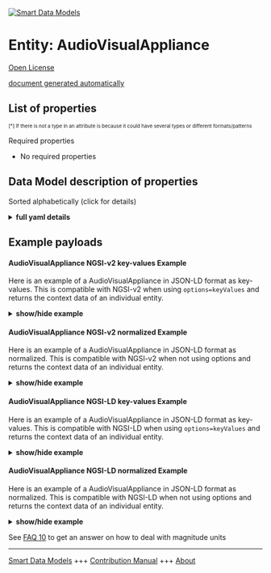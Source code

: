 <!-- 10-Header -->  
[![Smart Data Models](https://smartdatamodels.org/wp-content/uploads/2022/01/SmartDataModels_logo.png "Logo")](https://smartdatamodels.org)  
Entity: AudioVisualAppliance  
============================<!-- /10-Header -->  
<!-- 15-License -->  
[Open License](https://github.com/smart-data-models//dataModel.S4BLDG/blob/master/AudioVisualAppliance/LICENSE.md)  
[document generated automatically](https://docs.google.com/presentation/d/e/2PACX-1vTs-Ng5dIAwkg91oTTUdt8ua7woBXhPnwavZ0FxgR8BsAI_Ek3C5q97Nd94HS8KhP-r_quD4H0fgyt3/pub?start=false&loop=false&delayms=3000#slide=id.gb715ace035_0_60)  
<!-- /15-License -->  
<!-- 20-Description -->  
<!-- /20-Description -->  
<!-- 30-PropertiesList -->  

## List of properties  

<sup><sub>[*] If there is not a type in an attribute is because it could have several types or different formats/patterns</sub></sup>  
<!-- /30-PropertiesList -->  
<!-- 35-RequiredProperties -->  
Required properties  
- No required properties  <!-- /35-RequiredProperties -->  
<!-- 40-RequiredProperties -->  
<!-- /40-RequiredProperties -->  
<!-- 50-DataModelHeader -->  
## Data Model description of properties  
Sorted alphabetically (click for details)  
<!-- /50-DataModelHeader -->  
<!-- 60-ModelYaml -->  
<details><summary><strong>full yaml details</strong></summary>    
```yaml  
AudioVisualAppliance:    
  description: 'An audio-visual appliance is a device that displays, captures, transmits, or receives audio or video.  Audio-visual appliances may be fixed in place or may be able to be moved from one space to another. They may require an electrical supply that may be supplied either by an electrical circuit or provided from a local battery source. Audio-visual appliances may be connected to data circuits including specialist circuits for audio visual purposes only.'    
  properties:    
    address:    
      description: The mailing address    
      properties:    
        addressCountry:    
          description: 'Property. The country. For example, Spain. Model:''https://schema.org/addressCountry'''    
          type: string    
        addressLocality:    
          description: 'Property. The locality in which the street address is, and which is in the region. Model:''https://schema.org/addressLocality'''    
          type: string    
        addressRegion:    
          description: 'Property. The region in which the locality is, and which is in the country. Model:''https://schema.org/addressRegion'''    
          type: string    
        district:    
          description: 'A district is a type of administrative division that, in some countries, is managed by the local government.'    
          type: string    
        postOfficeBoxNumber:    
          description: 'Property. The post office box number for PO box addresses. For example, 03578. Model:''https://schema.org/postOfficeBoxNumber'''    
          type: string    
        postalCode:    
          description: 'Property. The postal code. For example, 24004. Model:''https://schema.org/https://schema.org/postalCode'''    
          type: string    
        streetAddress:    
          description: 'Property. The street address. Model:''https://schema.org/streetAddress'''    
          type: string    
        streetNr:    
          description: Number identifying a specific property on a public street.    
          type: string    
      type: object    
      x-ngsi:    
        model: https://schema.org/address    
        type: Property    
    alternateName:    
      description: An alternative name for this item    
      type: string    
      x-ngsi:    
        type: Property    
    areaServed:    
      description: The geographic area where a service or offered item is provided    
      type: string    
      x-ngsi:    
        model: https://schema.org/Text    
        type: Property    
    audioVolume:    
      $id: https://smart-data-models.github.com/dataModel.SAREF/Measurement    
      derivedFrom: "https://saref.etsi.org/core/v3.1.1/#saref:Measurement"    
      description: 'Property. Indicates discrete audio volume levels and corresponding sound power offsets, if applicable. Missing values may be interpolated. Measured in watts. Units:''watts'''    
      license: https://opensource.org/licenses/BSD-3-Clause    
      properties:    
        observedAt:    
          description: Property. A relationship stating the timestamp of an entity (e.g. a measurement).    
          format: date-time    
          type: string    
        unitCode:    
          description: Property. A relationship identifying the unit of measure used for a certain entity.    
          type: string    
        value:    
          description: 'Property. A relationship defining the value of a certain property, e.g., energy or power. Note that, even if numeric values are expected to enable reasoning, measurement values could use other datatypes.'    
          type: number    
      title: Smart data models - Measurement schema    
      type: object    
      x-ngsi:    
        type: Property    
    dataProvider:    
      description: A sequence of characters identifying the provider of the harmonised data entity.    
      type: string    
      x-ngsi:    
        type: Property    
    dateCreated:    
      description: Entity creation timestamp. This will usually be allocated by the storage platform.    
      format: date-time    
      type: string    
      x-ngsi:    
        type: Property    
    dateModified:    
      description: Timestamp of the last modification of the entity. This will usually be allocated by the storage platform.    
      format: date-time    
      type: string    
      x-ngsi:    
        type: Property    
    description:    
      description: A description of this item    
      type: string    
      x-ngsi:    
        type: Property    
    hasManufacturer:    
      description: 'Property. A relationship identifying the manufacturer of an entity (e.g., device). The value is expected to be a string or a string with language tag.'    
      type: string    
      x-ngsi:    
        type: Property    
    hasModel:    
      description: 'Property. A relationship identifying the model of an entity (e.g., device). The value is expected to be a string or a string with language tag.'    
      type: string    
      x-ngsi:    
        type: Property    
    id:    
      anyOf: &audiovisualappliance_-_properties_-_iscontainedinbuildingspace_-_anyof    
        - description: Property. Identifier format of any NGSI entity    
          maxLength: 256    
          minLength: 1    
          pattern: ^[\w\-\.\{\}\$\+\*\[\]`|~^@!,:\\]+$    
          type: string    
        - description: Property. Identifier format of any NGSI entity    
          format: uri    
          type: string    
      description: Unique identifier of the entity    
      x-ngsi:    
        type: Property    
    isContainedInBuildingSpace:    
      anyOf: *audiovisualappliance_-_properties_-_iscontainedinbuildingspace_-_anyof    
      description: Relationship. An entity used to define the physical spaces of the building. A building space contains devices or building objects. (BuildingSpace)    
      x-ngsi:    
        type: Property    
    isContainedInPhysicalObject:    
      anyOf: *audiovisualappliance_-_properties_-_iscontainedinbuildingspace_-_anyof    
      description: Relationship. Any Object that has a proper space region.  (Definition extracted from DUL ontology) (PhysicalObject)    
      x-ngsi:    
        type: Property    
    isSubSystemOf:    
      description: Relationship. A reference to a system(s) that this Physical Object is part of.    
      items:    
        anyOf: *audiovisualappliance_-_properties_-_iscontainedinbuildingspace_-_anyof    
        description: Property. Unique identifier of the entity    
      type: array    
      x-ngsi:    
        type: Relationship    
    location:    
      description: 'Geojson reference to the item. It can be Point, LineString, Polygon, MultiPoint, MultiLineString or MultiPolygon'    
      oneOf:    
        - description: GeoProperty. Geojson reference to the item. Point    
          properties:    
            bbox:    
              items:    
                type: number    
              minItems: 4    
              type: array    
            coordinates:    
              items:    
                type: number    
              minItems: 2    
              type: array    
            type:    
              enum:    
                - Point    
              type: string    
          required:    
            - type    
            - coordinates    
          title: GeoJSON Point    
          type: object    
        - description: GeoProperty. Geojson reference to the item. LineString    
          properties:    
            bbox:    
              items:    
                type: number    
              minItems: 4    
              type: array    
            coordinates:    
              items:    
                items:    
                  type: number    
                minItems: 2    
                type: array    
              minItems: 2    
              type: array    
            type:    
              enum:    
                - LineString    
              type: string    
          required:    
            - type    
            - coordinates    
          title: GeoJSON LineString    
          type: object    
        - description: GeoProperty. Geojson reference to the item. Polygon    
          properties:    
            bbox:    
              items:    
                type: number    
              minItems: 4    
              type: array    
            coordinates:    
              items:    
                items:    
                  items:    
                    type: number    
                  minItems: 2    
                  type: array    
                minItems: 4    
                type: array    
              type: array    
            type:    
              enum:    
                - Polygon    
              type: string    
          required:    
            - type    
            - coordinates    
          title: GeoJSON Polygon    
          type: object    
        - description: GeoProperty. Geojson reference to the item. MultiPoint    
          properties:    
            bbox:    
              items:    
                type: number    
              minItems: 4    
              type: array    
            coordinates:    
              items:    
                items:    
                  type: number    
                minItems: 2    
                type: array    
              type: array    
            type:    
              enum:    
                - MultiPoint    
              type: string    
          required:    
            - type    
            - coordinates    
          title: GeoJSON MultiPoint    
          type: object    
        - description: GeoProperty. Geojson reference to the item. MultiLineString    
          properties:    
            bbox:    
              items:    
                type: number    
              minItems: 4    
              type: array    
            coordinates:    
              items:    
                items:    
                  items:    
                    type: number    
                  minItems: 2    
                  type: array    
                minItems: 2    
                type: array    
              type: array    
            type:    
              enum:    
                - MultiLineString    
              type: string    
          required:    
            - type    
            - coordinates    
          title: GeoJSON MultiLineString    
          type: object    
        - description: GeoProperty. Geojson reference to the item. MultiLineString    
          properties:    
            bbox:    
              items:    
                type: number    
              minItems: 4    
              type: array    
            coordinates:    
              items:    
                items:    
                  items:    
                    items:    
                      type: number    
                    minItems: 2    
                    type: array    
                  minItems: 4    
                  type: array    
                type: array    
              type: array    
            type:    
              enum:    
                - MultiPolygon    
              type: string    
          required:    
            - type    
            - coordinates    
          title: GeoJSON MultiPolygon    
          type: object    
      x-ngsi:    
        type: GeoProperty    
    mediaSource:    
      description: Property. Indicates media sources and corresponding names of ports (DistributionPort with FlowDirection=SINK and PredefinedType=AUDIOVISUAL) or aggregated audio/video components (AudioVisualAppliance).    
      type: string    
      x-ngsi:    
        type: Property    
    name:    
      description: The name of this item.    
      type: string    
      x-ngsi:    
        type: Property    
    owner:    
      description: A List containing a JSON encoded sequence of characters referencing the unique Ids of the owner(s)    
      items:    
        anyOf: *audiovisualappliance_-_properties_-_iscontainedinbuildingspace_-_anyof    
        description: Property. Unique identifier of the entity    
      type: array    
      x-ngsi:    
        type: Property    
    seeAlso:    
      description: list of uri pointing to additional resources about the item    
      oneOf:    
        - items:    
            format: uri    
            type: string    
          minItems: 1    
          type: array    
        - format: uri    
          type: string    
      x-ngsi:    
        type: Property    
    source:    
      description: 'A sequence of characters giving the original source of the entity data as a URL. Recommended to be the fully qualified domain name of the source provider, or the URL to the source object.'    
      type: string    
      x-ngsi:    
        type: Property    
    type:    
      description: Property. It must be equal to `AudioVisualAppliance`.    
      enum:    
        - AudioVisualAppliance    
      type: string    
      x-ngsi:    
        type: Property    
  required:    
    - id    
    - type    
  type: object    
  x-derived-from: "https://saref.etsi.org/saref4bldg/v1.1.2/#s4bldg:AudioVisualAppliance"    
  x-disclaimer: 'Redistribution and use in source and binary forms, with or without modification, are permitted  provided that the license conditions are met. Copyleft (c) 2022 Contributors to Smart Data Models Program'    
  x-license-url: https://github.com/smart-data-models/dataModel.S4BLDG/blob/master/AudioVisualAppliance/LICENSE.md    
  x-model-schema: https://smart-data-models.github.com/dataModel.SAREF4BLDG/AudioVisualAppliance/schema.json    
  x-model-tags: SAREF AudioVisualAppliance    
  x-version: 0.0.1    
```  
</details>    
<!-- /60-ModelYaml -->  
<!-- 70-MiddleNotes -->  
<!-- /70-MiddleNotes -->  
<!-- 80-Examples -->  
## Example payloads    
#### AudioVisualAppliance NGSI-v2 key-values Example    
Here is an example of a AudioVisualAppliance in JSON-LD format as key-values. This is compatible with NGSI-v2 when  using `options=keyValues` and returns the context data of an individual entity.  
<details><summary><strong>show/hide example</strong></summary>    
```json  
{  
  "id": "urn:ngsi-ld:AudioVisualAppliance:82b14ee9-5b80-497e-bad3-69a107039615",  
  "type": "AudioVisualAppliance",  
  "audioVolume": 0.7567380902263041,  
  "mediaSource": "HDD",  
  "isContainedInBuildingSpace": "urn:ngsi-ld:BuildingSpace:5389ff9f-388f-4429-8118-01465a26104a",  
  "isContainedInPhysicalObject": "urn:ngsi-ld:PhysicalObject:aaa7136b-d2f9-494d-ac6a-5b78ce2b423e",  
  "isSubSystemOf": [  
    "urn:ngsi-ld:System:5c7ba113-3867-4a9a-831f-bab2225d9fa2",  
    "urn:ngsi-ld:System:d74ca22c-580c-4d13-9846-42fbbf1d68e4",  
    "urn:ngsi-ld:System:7655fb65-c336-4d20-8f6b-5c5e515eff24"  
  ],  
  "hasManufacturer": "AudioVisualAppliance Company Inc.",  
  "hasModel": "AudioVisualAppliance 0.1.2",  
  "dateCreated": "2023-01-25T16:14:55Z",  
  "dateModified": "2023-01-26T00:10:16Z",  
  "source": "Import",  
  "name": "AudioVisualAppliance",  
  "alternateName": "AudioVisualAppliance type 2",  
  "description": "AudioVisualAppliance of limited AudioVisualAppliance types",  
  "dataProvider": "IFC file"  
}  
```  
</details>  
#### AudioVisualAppliance NGSI-v2 normalized Example    
Here is an example of a AudioVisualAppliance in JSON-LD format as normalized. This is compatible with NGSI-v2 when not using options and returns the context data of an individual entity.  
<details><summary><strong>show/hide example</strong></summary>    
```json  
{  
  "id": "urn:ngsi-ld:AudioVisualAppliance:9fa87e19-45b4-4d9e-bde2-1a97fd680d44",  
  "type": "AudioVisualAppliance",  
  "audioVolume": {  
    "type": "Measurement",  
    "value": 0.7152710089989837  
  },  
  "mediaSource": {  
    "type": "Text",  
    "value": "deliver"  
  },  
  "isContainedInBuildingSpace": {  
    "type": "Relationship",  
    "value": "urn:ngsi-ld:BuildingSpace:395ad84f-d596-466e-95d5-eabc54236844"  
  },  
  "isContainedInPhysicalObject": {  
    "type": "Relationship",  
    "value": "urn:ngsi-ld:PhysicalObject:9034fa54-28a8-4537-82d0-4c500204f2ac"  
  },  
  "isSubSystemOf": {  
    "type": "array",  
    "value": [  
      {  
        "type": "Relationship",  
        "value": "urn:ngsi-ld:System:acd641b3-a81b-4fbb-9435-3ac2910349f3"  
      },  
      {  
        "type": "Relationship",  
        "value": "urn:ngsi-ld:System:2f600c38-4896-445a-8781-d52bffbbd8dc"  
      },  
      {  
        "type": "Relationship",  
        "value": "urn:ngsi-ld:System:03fca7e3-0791-4fed-976c-8392d39e187d"  
      }  
    ]  
  },  
  "hasManufacturer": {  
    "type": "Text",  
    "value": "AudioVisualAppliance Company Inc."  
  },  
  "hasModel": {  
    "type": "Text",  
    "value": "AudioVisualAppliance 0.1.2"  
  },  
  "dateCreated": {  
    "type": "DateTime",  
    "value": "2023-01-26T11:45:27.9326032+01:00"  
  },  
  "dateModified": {  
    "type": "DateTime",  
    "value": "2023-01-26T04:22:01.2237776+01:00"  
  },  
  "source": {  
    "type": "Text",  
    "value": "Import"  
  },  
  "name": {  
    "type": "Text",  
    "value": "AudioVisualAppliance"  
  },  
  "alternateName": {  
    "type": "Text",  
    "value": "AudioVisualAppliance type 2"  
  },  
  "description": {  
    "type": "Text",  
    "value": "AudioVisualAppliance of limited AudioVisualAppliance types"  
  },  
  "dataProvider": {  
    "type": "Text",  
    "value": "IFC file"  
  }  
}  
```  
</details>  
#### AudioVisualAppliance NGSI-LD key-values Example    
Here is an example of a AudioVisualAppliance in JSON-LD format as key-values. This is compatible with NGSI-LD when  using `options=keyValues` and returns the context data of an individual entity.  
<details><summary><strong>show/hide example</strong></summary>    
```json  
{  
  "id": "urn:ngsi-ld:AudioVisualAppliance:a41d1d73-322a-464e-880e-8f2f99f6deb7",  
  "type": "AudioVisualAppliance",  
  "audioVolume": 0.45106111153820727,  
  "mediaSource": "eco-centric",  
  "isContainedInBuildingSpace": "urn:ngsi-ld:BuildingSpace:8c627932-e06a-4ae9-b789-0021e562a215",  
  "isContainedInPhysicalObject": "urn:ngsi-ld:PhysicalObject:16c0c4e6-09aa-4086-98ca-5ef2f437274f",  
  "isSubSystemOf": [  
    "urn:ngsi-ld:System:1729ff5f-82ab-4a44-9cd1-a4c90bf0b4d9",  
    "urn:ngsi-ld:System:0520a884-f15e-44ba-bcee-55ef83c76303",  
    "urn:ngsi-ld:System:a94cf276-f44e-4b67-a98d-de563723f919"  
  ],  
  "hasManufacturer": "AudioVisualAppliance Company Inc.",  
  "hasModel": "AudioVisualAppliance 0.1.2",  
  "dateCreated": "2023-01-25T19:10:42Z",  
  "dateModified": "2023-01-26T02:18:21Z",  
  "source": "Import",  
  "name": "AudioVisualAppliance",  
  "alternateName": "AudioVisualAppliance type 2",  
  "description": "AudioVisualAppliance of limited AudioVisualAppliance types",  
  "dataProvider": "IFC file",  
  "@context": [  
    "https://raw.githubusercontent.com/smart-data-models/incubated/master/SAREF/context.jsonld",  
    "https://uri.etsi.org/ngsi-ld/v1/ngsi-ld-core-context.jsonld"  
  ]  
}  
```  
</details>  
#### AudioVisualAppliance NGSI-LD normalized Example    
Here is an example of a AudioVisualAppliance in JSON-LD format as normalized. This is compatible with NGSI-LD when not using options and returns the context data of an individual entity.  
<details><summary><strong>show/hide example</strong></summary>    
```json  
{  
  "id": "urn:ngsi-ld:AudioVisualAppliance:5a3581a9-8282-4896-9b4d-fa504ab5b521",  
  "type": "AudioVisualAppliance",  
  "audioVolume": {  
    "type": "Property",  
    "unitCode": "watts",  
    "observedAt": "2023-01-26T03:27:08Z",  
    "value": 0.5554214508770069  
  },  
  "mediaSource": {  
    "type": "Property",  
    "value": "Cambridgeshire"  
  },  
  "isContainedInBuildingSpace": {  
    "type": "Relationship",  
    "object": "urn:ngsi-ld:BuildingSpace:d8d8ebe8-1ace-4416-bd78-27c7da946369"  
  },  
  "isContainedInPhysicalObject": {  
    "type": "Relationship",  
    "object": "urn:ngsi-ld:PhysicalObject:63dae1f5-8a50-4827-b54f-e2414f37e25b"  
  },  
  "isSubSystemOf": [  
    {  
      "type": "Relationship",  
      "object": "urn:ngsi-ld:System:78a298bd-06b7-463a-9b71-e7639da4a4cd"  
    },  
    {  
      "type": "Relationship",  
      "object": "urn:ngsi-ld:System:cc6fdf1e-6a7d-4105-9ecc-767efaf48d91"  
    },  
    {  
      "type": "Relationship",  
      "object": "urn:ngsi-ld:System:5ba5bb3a-f4c8-4070-9135-127d7bd968fe"  
    }  
  ],  
  "hasManufacturer": {  
    "type": "Property",  
    "value": "AudioVisualAppliance Company Inc."  
  },  
  "hasModel": {  
    "type": "Property",  
    "value": "AudioVisualAppliance 0.1.2"  
  },  
  "dateCreated": {  
    "type": "Property",  
    "value": "2023-01-25T18:02:34Z"  
  },  
  "dateModified": {  
    "type": "Property",  
    "value": "2023-01-25T21:12:54Z"  
  },  
  "source": {  
    "type": "Property",  
    "value": "Import"  
  },  
  "name": {  
    "type": "Property",  
    "value": "AudioVisualAppliance"  
  },  
  "alternateName": {  
    "type": "Property",  
    "value": "AudioVisualAppliance type 2"  
  },  
  "description": {  
    "type": "Property",  
    "value": "AudioVisualAppliance of limited AudioVisualAppliance types"  
  },  
  "dataProvider": {  
    "type": "Property",  
    "value": "IFC file"  
  },  
  "@context": [  
    "https://raw.githubusercontent.com/smart-data-models/incubated/master/SAREF/context.jsonld",  
    "https://uri.etsi.org/ngsi-ld/v1/ngsi-ld-core-context.jsonld"  
  ]  
}  
```  
</details><!-- /80-Examples -->  
<!-- 90-FooterNotes -->  
<!-- /90-FooterNotes -->  
<!-- 95-Units -->  
See [FAQ 10](https://smartdatamodels.org/index.php/faqs/) to get an answer on how to deal with magnitude units  
<!-- /95-Units -->  
<!-- 97-LastFooter -->  
---  
[Smart Data Models](https://smartdatamodels.org) +++ [Contribution Manual](https://bit.ly/contribution_manual) +++ [About](https://bit.ly/Introduction_SDM)<!-- /97-LastFooter -->  

